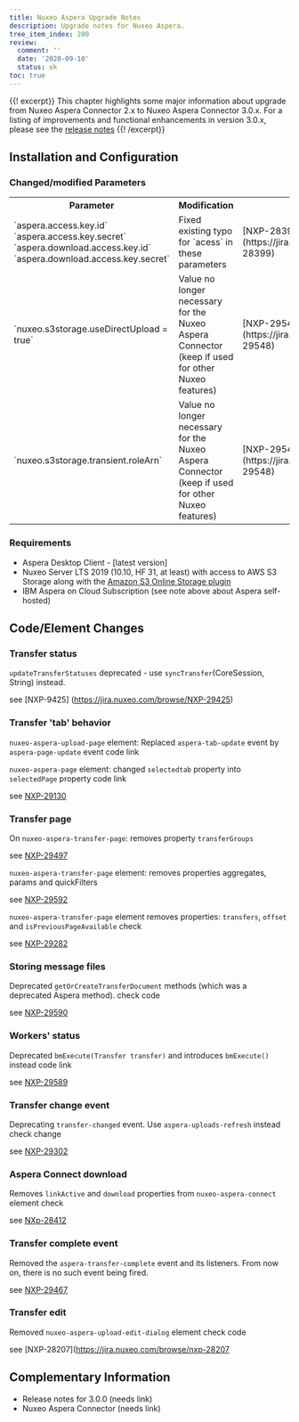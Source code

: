 ```yaml
---
title: Nuxeo Aspera Upgrade Notes
description: Upgrade notes for Nuxeo Aspera.
tree_item_index: 200
review:
  comment: ''
  date: '2020-09-10'
  status: ok
toc: true
---
```



{{! excerpt}}
This chapter highlights some major information about upgrade from Nuxeo Aspera Connector 2.x to Nuxeo Aspera Connector 3.0.x.
For a listing of improvements and functional enhancements in version 3.0.x, please see the [release notes]() {{! /excerpt}}

## Installation and Configuration

### Changed/modified Parameters

<div class="table-scroll">
<table class="hover">
<tbody>
<tr>
<th colspan="1">Parameter</th>
<th colspan="1">Modification</th>
<th colspan="1">Reference</th>
</tr>
<tr>
<td colspan="1">`aspera.access.key.id`
`aspera.access.key.secret`
`aspera.download.access.key.id`
`aspera.download.access.key.secret`</td>
<td colspan="1">Fixed existing typo for `acess` in these parameters</td>
<td colspan="1">[NXP-28399](https://jira.nuxeo.com/browse/NXP-28399)</td>
</tr>
<tr>
<td colspan="1">`nuxeo.s3storage.useDirectUpload = true`</td>
<td colspan="1">Value no longer necessary for the Nuxeo Aspera Connector (keep if used for other Nuxeo features) </td>
<td colspan="1">[NXP-29548](https://jira.nuxeo.com/browse/NXP-29548)</td>
</tr>
<td colspan="1">`nuxeo.s3storage.transient.roleArn`</td>
<td colspan="1">Value no longer necessary for the Nuxeo Aspera Connector (keep if used for other Nuxeo features)</td>
<td colspan="1">[NXP-29548](https://jira.nuxeo.com/browse/NXP-29548)</td>
</tr>
</tbody>
</table>
</div>

### Requirements
- Aspera Desktop Client - [latest version]
- Nuxeo Server LTS 2019 (10.10, HF 31, at least) with access to AWS S3 Storage along with the [Amazon S3 Online Storage plugin](https://connect.nuxeo.com/nuxeo/site/marketplace/package/amazon-s3-online-storage?version=11.2.13)
- IBM Aspera on Cloud Subscription (see note above about Aspera self-hosted)


## Code/Element Changes

### Transfer status
`updateTransferStatuses` deprecated - use `syncTransfer`(CoreSession, String) instead. 

see [NXP-9425] (https://jira.nuxeo.com/browse/NXP-29425)

### Transfer 'tab' behavior
`nuxeo-aspera-upload-page` element: Replaced `aspera-tab-update` event by `aspera-page-update` event code link

`nuxeo-aspera-page` element: changed `selectedtab` property into `selectedPage` property code link

see [NXP-29130](https://jira.nuxeo.com/browse/nxp-29130)

### Transfer page
On `nuxeo-aspera-transfer-page`: removes property `transferGroups`

see [NXP-29497](https://jira.nuxeo.com/browse/nxp-29497)

`nuxeo-aspera-transfer-page` element: removes properties aggregates, params and quickFilters

see [NXP-29592](https://jira.nuxeo.com/browse/nxp-29592)

`nuxeo-aspera-transfer-page` element removes properties: `transfers`, `offset` and `isPreviousPageAvailable` check

see [NXP-29282](https://jira.nuxeo.com/browse/nxp-29282)


### Storing message files
Deprecated `getOrCreateTransferDocument` methods (which was a deprecated Aspera method). check code

see [NXP-29590](https://jira.nuxeo.com/browse/NXP-29590)

### Workers' status
Deprecated `bmExecute(Transfer transfer)` and introduces `bmExecute()` instead code link

see [NXP-29589](https://jira.nuxeo.com/browse/NXP-29589)

### Transfer change event
Deprecating `transfer-changed` event. Use `aspera-uploads-refresh` instead check change

see [NXP-29302](https://jira.nuxeo.com/browse/nxp-29302)

### Aspera Connect download
Removes `linkActive` and `download` properties from `nuxeo-aspera-connect` element check

see [NXp-28412](https://jira.nuxeo.com/browse/NXP-28412)

### Transfer complete event
Removed the `aspera-transfer-complete` event and its listeners. From now on, there is no such event being fired.

see [NXP-29467](https://jira.nuxeo.com/browse/nxp-29467)

### Transfer edit
Removed `nuxeo-aspera-upload-edit-dialog` element check code

see [NXP-28207](https://jira.nuxeo.com/browse/nxp-28207


## Complementary Information

- Release notes for 3.0.0 (needs link)
- Nuxeo Aspera Connector (needs link)